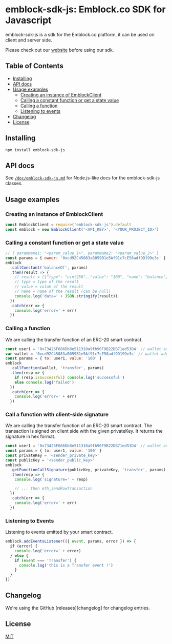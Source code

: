 # emblock-sdk-js: Emblock.co SDK for Javascript

emblock-sdk-js is a sdk for the Emblock.co platform, it can be used on client and server side.

Please check out our [website](https://emblock.co) before using our sdk.

## Table of Contents

- [Installing](#installing)
- [API docs](#api-docs)
- [Usage examples](#usage-examples)
  - [Creating an instance of EmblockClient](#creating-an-instance-of-emblockclient)
  - [Calling a constant function or get a state value](#calling-a-constant-function-or-get-a-state-value)
  - [Calling a function](#calling-a-function)
  - [Listening to events](#listening-to-events)
- [Changelog](#changelog)
- [License](#license)

## Installing

```
npm install emblock-sdk-js
```

## API docs

See [`/doc/emblock-sdk-js.md`](./doc/emblock-sdk-js.md) for Node.js-like docs for the emblock-sdk-js classes.

## Usage examples

### Creating an instance of EmblockClient

```js
const EmblockClient = require('emblock-sdk-js').default
const emblock = new EmblockClient('<API_KEY>', '<YOUR_PROJECT_ID>')
```

### Calling a constant function or get a state value

```js
// { paramName1: "<param_value_1>", paramName2: "<param_value_2>" }
const params = { owner: '0xcd92C45083aB059B1e5Af91c7cE58adf9D199e3c' }
emblock
  .callConstant('balanceOf', params)
  .then(result => {
    // result = [{"type": "uint256", "value": "100", "name": "balance"}]
    // type = type of the result
    // value = value of the result
    // name = name of the result (can be null)
    console.log('data=' + JSON.stringify(result))
  })
  .catch(err => {
    console.log('error=' + err)
  })
```

### Calling a function

We are calling the transfer function of an ERC-20 smart contract.

```js
const user1 = '0x73426F686Db8e511310a9fb90F9B22DB71ed53D4' // wallet address of the user 1
var wallet = '0xcd92C45083aB059B1e5Af91c7cE58adf9D199e3c' // wallet address of the sender
const params = { to: user1, value: '100' }
emblock
  .callFunction(wallet, 'transfer', params)
  .then(resp => {
    if (resp.isSuccessful) console.log('successful')
    else console.log('failed')
  })
  .catch(err => {
    console.log('error=' + err)
  })
```

### Call a function with client-side signature

We are calling the transfer function of an ERC-20 smart contract. The transaction is signed on client side with the given privateKey.
It returns the signature in hex format.

```js
const user1 = '0x73426F686Db8e511310a9fb90F9B22DB71ed53D4' // wallet address of the user 1
const params = { to: user1, value: '100' }
const privateKey = '<sender_private_key>'
const publicKey = '<sender_public_key>'
emblock
  .getFunctionCallSignature(publicKey, privateKey, 'transfer', params)
  .then(resp => {
    console.log('signature=' + resp)

    // ... then eth_sendRawTransaction
  })
  .catch(err => {
    console.log('error=' + err)
  })
```

### Listening to Events

Listening to events emitted by your smart contract.

```js
emblock.addEventsListener(({ event, params, error }) => {
  if (error) {
    console.log('error=' + error)
  } else {
    if (event === 'Transfer') {
      console.log('this is a Transfer event !')
    }
  }
})
```

## Changelog

We're using the GitHub [releases][changelog] for changelog entries.

## License

[MIT](LICENSE)
